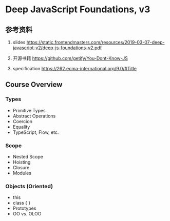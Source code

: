 # Deep JavaScript Foundations, v3

## 参考资料

1. slides
   https://static.frontendmasters.com/resources/2019-03-07-deep-javascript-v2/deep-js-foundations-v2.pdf

2. 开源书籍
   https://github.com/getify/You-Dont-Know-JS

3. specification
   https://262.ecma-international.org/9.0/#Title

## Course Overview

### Types

- Primitive Types
- Abstract Operations
- Coercion
- Equality
- TypeScript, Flow, etc.

### Scope

- Nested Scope
- Hoisting
- Closure
- Modules

### Objects (Oriented)

- this
- class { }
- Prototypes
- OO vs. OLOO

